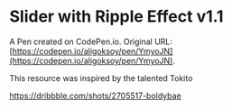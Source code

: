 # Slider with Ripple Effect v1.1

A Pen created on CodePen.io. Original URL: [https://codepen.io/aligoksoy/pen/YmyoJN](https://codepen.io/aligoksoy/pen/YmyoJN).

This resource was inspired by the talented Tokito

https://dribbble.com/shots/2705517-boldybae
